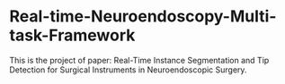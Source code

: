 # Real-time-Neuroendoscopy-Multi-task-Framework

This is the project of paper: Real-Time Instance Segmentation and Tip Detection for Surgical Instruments in Neuroendoscopic Surgery.
